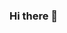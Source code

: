 ### Hi there 👋

<!--
**amitb9296/amitb9296** is a ✨ _special_ ✨ repository because its `README.md` (this file) appears on your GitHub profile.

:Office

Here are some ideas to get you started:

# 🔭 I’m currently working on VLIW Processor

- 🌱 I’m currently learning ...
- 👯 I’m looking to collaborate on ...
- 🤔 I’m looking for help with ...
- 📫 How to reach me: ...
